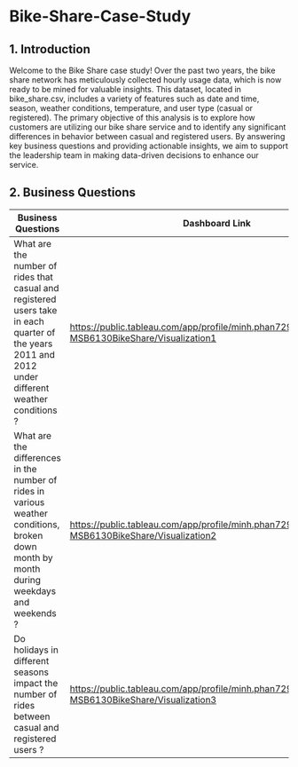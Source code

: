 # Bike-Share-Case-Study 


## 1. Introduction
Welcome to the Bike Share case study! Over the past two years, the bike share network has meticulously collected hourly usage data, which is now ready to be mined for valuable insights. This dataset, located in bike_share.csv, includes a variety of features such as date and time, season, weather conditions, temperature, and user type (casual or registered). The primary objective of this analysis is to explore how customers are utilizing our bike share service and to identify any significant differences in behavior between casual and registered users. By answering key business questions and providing actionable insights, we aim to support the leadership team in making data-driven decisions to enhance our service.

## 2. Business Questions

| Business Questions | Dashboard Link|
| ------------- | ------------- |
| What are the number of rides that casual and registered users take in each quarter of the years 2011 and 2012 under different weather conditions ?| https://public.tableau.com/app/profile/minh.phan7291/viz/MinhPhan-MSB6130BikeShare/Visualization1|
|What are the differences in the number of rides in various weather conditions, broken down month by month during weekdays and weekends ?|https://public.tableau.com/app/profile/minh.phan7291/viz/MinhPhan-MSB6130BikeShare/Visualization2|
|Do holidays in different seasons impact the number of rides between casual and registered users ?|https://public.tableau.com/app/profile/minh.phan7291/viz/MinhPhan-MSB6130BikeShare/Visualization3|

